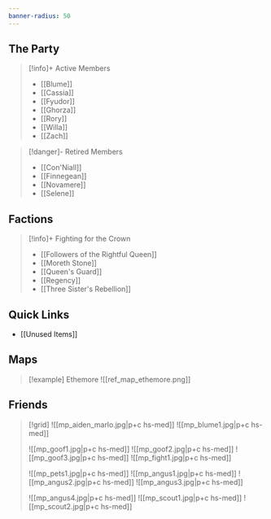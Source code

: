 ```yaml
---
banner-radius: 50
---
```

## The Party
> [!info]+ Active Members
> - [[Blume]]
> - [[Cassia]]
> - [[Fyudor]]
> - [[Ghorza]]
> - [[Rory]]
> - [[Willa]]
> - [[Zach]]

> [!danger]- Retired Members
> - [[Con'Niall]]
> - [[Finnegean]]
> - [[Novamere]]
> - [[Selene]]

## Factions
> [!info]+ Fighting for the Crown
> - [[Followers of the Rightful Queen]]
> - [[Moreth Stone]]
> - [[Queen's Guard]]
> - [[Regency]]
> - [[Three Sister's Rebellion]]

## Quick Links

- [[Unused Items]]

## Maps

> [!example] Ethemore
> ![[ref_map_ethemore.png]]

## Friends 

> [!grid]
> ![[mp_aiden_marlo.jpg|p+c hs-med]]
> ![[mp_blume1.jpg|p+c hs-med]] 
> 
> ![[mp_goof1.jpg|p+c hs-med]]
> ![[mp_goof2.jpg|p+c hs-med]]
> ![[mp_goof3.jpg|p+c hs-med]]
> ![[mp_fight1.jpg|p+c hs-med]]
> 
> ![[mp_pets1.jpg|p+c hs-med]]
> ![[mp_angus1.jpg|p+c hs-med]]
> ![[mp_angus2.jpg|p+c hs-med]]
> ![[mp_angus3.jpg|p+c hs-med]]
> 
> ![[mp_angus4.jpg|p+c hs-med]]
> ![[mp_scout1.jpg|p+c hs-med]]
> ![[mp_scout2.jpg|p+c hs-med]]

